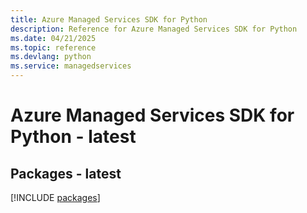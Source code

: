 ```yaml
---
title: Azure Managed Services SDK for Python
description: Reference for Azure Managed Services SDK for Python
ms.date: 04/21/2025
ms.topic: reference
ms.devlang: python
ms.service: managedservices
---
```

# Azure Managed Services SDK for Python - latest
## Packages - latest
[!INCLUDE [packages](managed-services-index.md)]